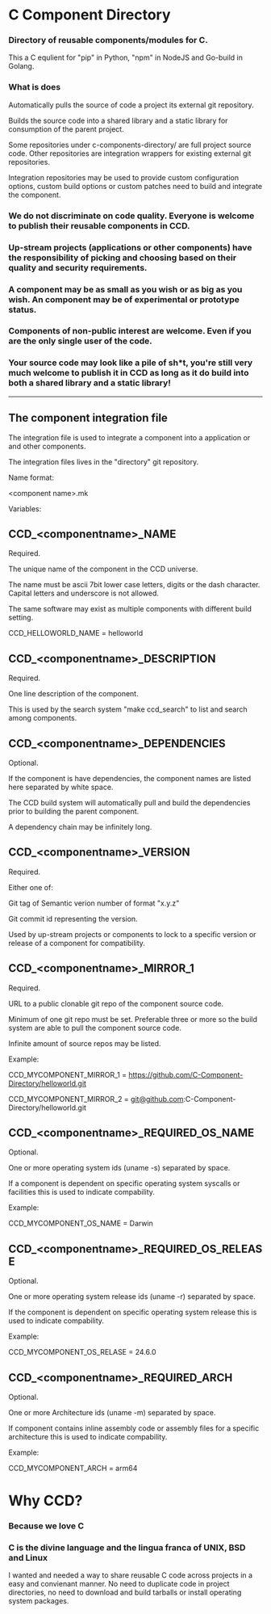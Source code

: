 # C Component Directory

### Directory of reusable components/modules for C.

This a C equlient for "pip" in Python, "npm" in NodeJS and Go-build in Golang.

### What is does

Automatically pulls the source of code a project its external git repository.

Builds the source code into a shared library and a static library for consumption of the parent project.



Some repositories under c-components-directory/ are full project source code. Other repositories are integration wrappers for existing external git repositories.

Integration repositories may be used to provide custom configuration options, custom build options or custom patches need to build and integrate the component.

### We do not discriminate on code quality. Everyone is welcome to publish their reusable components in CCD.

### Up-stream projects (applications or other components) have the responsibility of picking and choosing based on their quality and security requirements.

### A component may be as small as you wish or as big as you wish. An component may be of experimental or prototype status.

### Components of non-public interest are welcome. Even if you are the only single user of the code.

### Your source code may look like a pile of sh*t, you're still very much welcome to publish it in CCD as long as it do build into both a shared library and a static library!

----------

## The component integration file

The integration file is used to integrate a component into a application or and other components.

The integration files lives in the "directory" git repository.

Name format:

\<component name\>.mk

Variables:

## CCD_\<componentname\>_NAME

Required.

The unique name of the component in the CCD universe.

The name must be ascii 7bit lower case letters, digits or the dash character. Capital letters and underscore is not allowed.

The same software may exist as multiple components with different build setting.

CCD_HELLOWORLD_NAME = helloworld

## CCD_\<componentname\>_DESCRIPTION

Required.

One line description of the component.

This is used by the search system "make ccd_search" to list and search among components.

## CCD_\<componentname\>_DEPENDENCIES

Optional.

If the component is have dependencies, the component names are listed here separated by white space.

The CCD build system will automatically pull and build the dependencies prior to building the parent component.

A dependency chain may be infinitely long.

## CCD_\<componentname\>_VERSION

Required.

Either one of:

Git tag of Semantic verion number of format "x.y.z"

Git commit id representing the version.

Used by up-stream projects or components to lock to a specific version or release of a component for compatibility.

## CCD_\<componentname\>_MIRROR_1

Required.

URL to a public clonable git repo of the component source code.

Minimum of one git repo must be set. Preferable three or more so the build system are able to pull the component source code.

Infinite amount of source repos may be listed.

Example:

CCD_MYCOMPONENT_MIRROR_1 = https://github.com/C-Component-Directory/helloworld.git

CCD_MYCOMPONENT_MIRROR_2 = git@github.com:C-Component-Directory/helloworld.git

## CCD_\<componentname\>_REQUIRED_OS_NAME

Optional.

One or more operating system ids (uname -s) separated by space.

If a component is dependent on specific operating system syscalls or facilities this is used to indicate compability.

Example:

CCD_MYCOMPONENT_OS_NAME = Darwin

## CCD_\<componentname\>_REQUIRED_OS_RELEASE

Optional.

One or more operating system release ids (uname -r) separated by space.

If the component is dependent on specific operating system release this is used to indicate compability.

Example:

CCD_MYCOMPONENT_OS_RELASE = 24.6.0

## CCD_\<componentname\>_REQUIRED_ARCH

Optional.

One or more Architecture ids (uname -m) separated by space.

If component contains inline assembly code or assembly files for a specific architecture this is used to indicate compability.

Example:

CCD_MYCOMPONENT_ARCH = arm64

# Why CCD?

### Because we love C

### C is the divine language and the lingua franca of UNIX, BSD and Linux

I wanted and needed a way to share reusable C code across projects in a easy and convienant manner. No need to duplicate code in project directories, no need to download and build tarballs or install operating system packages.
